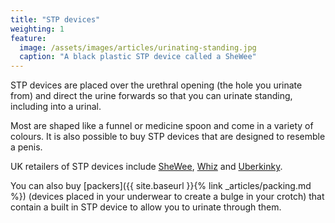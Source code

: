 ```yaml
---
title: "STP devices"
weighting: 1
feature:
  image: /assets/images/articles/urinating-standing.jpg
  caption: "A black plastic STP device called a SheWee"
---
```


STP devices are placed over the urethral opening (the hole you urinate from) and direct the urine forwards so that you can urinate standing, including into a urinal.

Most are shaped like a funnel or medicine spoon and come in a variety of colours. It is also possible to buy STP devices that are designed to resemble a penis.

UK retailers of STP devices include [SheWee](http://www.shewee.com/), [Whiz](http://www.whizproducts.co.uk) and [Uberkinky](http://www.uberkinky.co.uk).

You can also buy [packers]({{ site.baseurl }}{% link _articles/packing.md %}) (devices placed in your underwear to create a bulge in your crotch) that contain a built in STP device to allow you to urinate through them.
